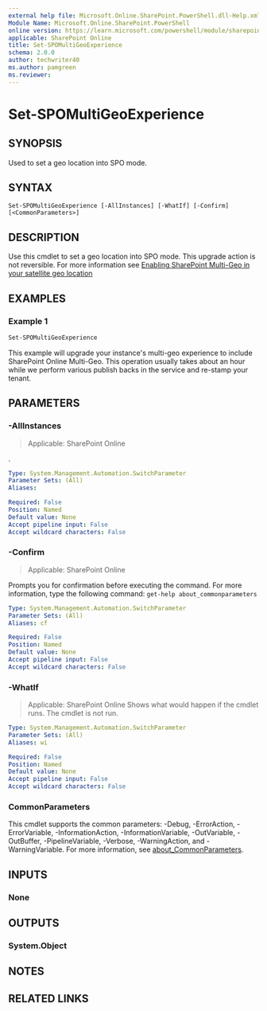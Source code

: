 ```yaml
---
external help file: Microsoft.Online.SharePoint.PowerShell.dll-Help.xml
Module Name: Microsoft.Online.SharePoint.PowerShell
online version: https://learn.microsoft.com/powershell/module/sharepoint-online/set-spomultigeoexperience
applicable: SharePoint Online
title: Set-SPOMultiGeoExperience
schema: 2.0.0
author: techwriter40
ms.author: pamgreen
ms.reviewer:
---
```


# Set-SPOMultiGeoExperience

## SYNOPSIS

Used to set a geo location into SPO mode.

## SYNTAX

```
Set-SPOMultiGeoExperience [-AllInstances] [-WhatIf] [-Confirm] [<CommonParameters>]
```

## DESCRIPTION

Use this cmdlet to set a geo location into SPO mode. This upgrade action is not reversible. For more information see [Enabling SharePoint Multi-Geo in your satellite geo location](/office365/enterprise/enabling-sp-multigeo-satellite-geolocation)

## EXAMPLES

### Example 1

```powershell
Set-SPOMultiGeoExperience
```

This example will upgrade your instance's multi-geo experience to include SharePoint Online Multi-Geo. This operation usually takes about an hour while we perform various publish backs in the service and re-stamp your tenant.

## PARAMETERS

### -AllInstances

> Applicable: SharePoint Online

.

```yaml
Type: System.Management.Automation.SwitchParameter
Parameter Sets: (All)
Aliases:

Required: False
Position: Named
Default value: None
Accept pipeline input: False
Accept wildcard characters: False
```

### -Confirm

> Applicable: SharePoint Online

Prompts you for confirmation before executing the command.
For more information, type the following command: `get-help about_commonparameters`

```yaml
Type: System.Management.Automation.SwitchParameter
Parameter Sets: (All)
Aliases: cf

Required: False
Position: Named
Default value: None
Accept pipeline input: False
Accept wildcard characters: False
```

### -WhatIf

> Applicable: SharePoint Online
Shows what would happen if the cmdlet runs.
The cmdlet is not run.

```yaml
Type: System.Management.Automation.SwitchParameter
Parameter Sets: (All)
Aliases: wi

Required: False
Position: Named
Default value: None
Accept pipeline input: False
Accept wildcard characters: False
```

### CommonParameters

This cmdlet supports the common parameters: -Debug, -ErrorAction, -ErrorVariable, -InformationAction, -InformationVariable, -OutVariable, -OutBuffer, -PipelineVariable, -Verbose, -WarningAction, and -WarningVariable. For more information, see [about_CommonParameters](https://go.microsoft.com/fwlink/p/?LinkID=113216).

## INPUTS

### None

## OUTPUTS

### System.Object

## NOTES

## RELATED LINKS
